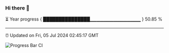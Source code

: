### Hi there 👋

⏳ Year progress { ███████████████▁▁▁▁▁▁▁▁▁▁▁▁▁▁▁ } 50.85 %

---

⏰ Updated on Fri, 05 Jul 2024 02:45:17 GMT

![Progress Bar CI](https://github.com/IshwaranRudhara/GIT-ACTION/workflows/Progress%20Bar%20CI/badge.svg)
